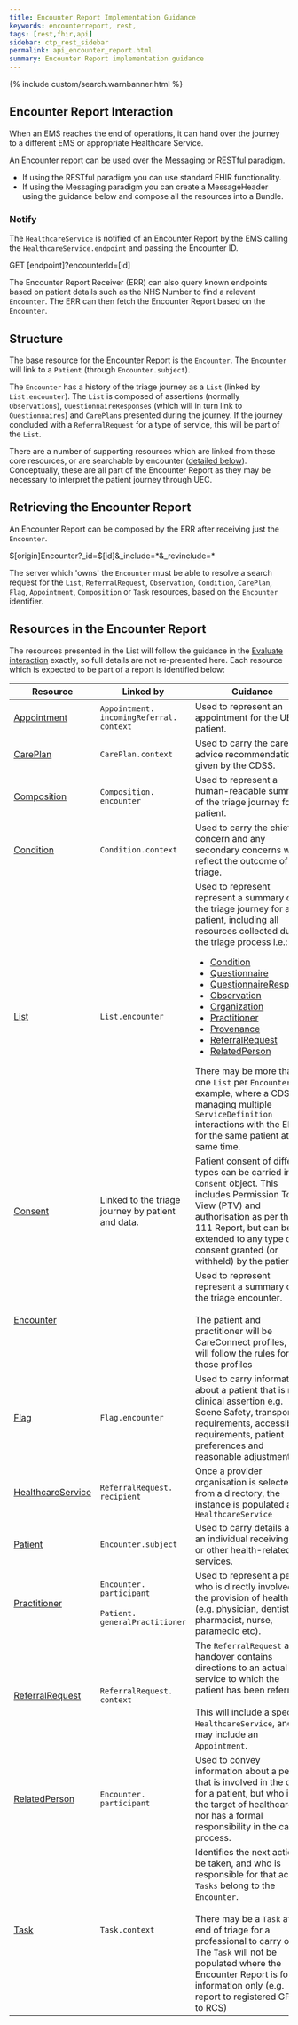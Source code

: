 ```yaml
---
title: Encounter Report Implementation Guidance
keywords: encounterreport, rest,
tags: [rest,fhir,api] 
sidebar: ctp_rest_sidebar
permalink: api_encounter_report.html
summary: Encounter Report implementation guidance     
---
```


{% include custom/search.warnbanner.html %}    

## Encounter Report Interaction    

When an EMS reaches the end of operations, it can hand over the journey to a different EMS or appropriate Healthcare Service.

An Encounter report can be used over the Messaging or RESTful paradigm. 

* If using the RESTful paradigm you can use standard FHIR functionality.
* If using the Messaging paradigm you can create a MessageHeader using the guidance below and compose all the resources into a Bundle.

### Notify

The `HealthcareService` is notified of an Encounter Report by the EMS calling the `HealthcareService.endpoint` and passing the Encounter ID.

<div markdown="span" class="alert alert-success" role="alert">
GET [endpoint]?encounterId=[id]
</div>

The Encounter Report Receiver (ERR) can also query known endpoints based on patient details such as the NHS Number to find a relevant `Encounter`. The ERR can then fetch the Encounter Report based on the `Encounter`.


## Structure

The base resource for the Encounter Report is the `Encounter`. The `Encounter` will  link to a `Patient` (through `Encounter.subject`).    
    
The `Encounter` has a history of the triage journey as a `List` (linked by `List.encounter`). The `List` is composed of assertions (normally `Observations`), `QuestionnaireResponses` (which will in turn link to `Questionnaires`) and `CarePlans` presented during the journey. If the journey concluded with a `ReferralRequest` for a type of service, this will be part of the `List`.    
    
There are a number of supporting resources which are linked from these core resources, or are searchable by encounter ([detailed below](#resources-in-the-encounter-report)). Conceptually, these are all part of the Encounter Report as they may be necessary to interpret the patient journey through UEC.    
    
## Retrieving the Encounter Report ##

An Encounter Report can be composed by the ERR after receiving just the `Encounter`. 

<div class="alert alert-success" role="alert">
  $[origin]Encounter?_id=$[id]&_include=*&_revinclude=*
</div>

The server which 'owns' the `Encounter` must be able to resolve a search request for the `List`, `ReferralRequest`, `Observation`, `Condition`, `CarePlan`, `Flag`, `Appointment`, `Composition` or `Task` resources, based on the `Encounter` identifier.    


## Resources in the Encounter Report ##    
The resources presented in the List will follow the guidance in the [Evaluate interaction](api_post_evaluate.html) exactly, so full details are not re-presented here. Each resource which is expected to be part of a report is identified below:    
    
<table style="min-width:100%;width:100%">    
<thead>    
<tr>    
<th>Resource</th>    
<th>Linked by</th>    
<th>Guidance</th>    
</tr>    
</thead>    
<tbody>    
<tr>    
  <td><a href="api_appointment.html">Appointment</a></td>    
  <td><code>Appointment.<wbr>incomingReferral.<wbr>context</code></td>    
  <td>Used to represent an appointment for the UEC patient.</td>    
</tr>    
<tr>    
  <td><a href="api_care_plan.html">CarePlan</a></td>    
  <td><code>CarePlan.<wbr>context</code></td>    
  <td>Used to carry the care advice recommendation given by the CDSS.</td>    
</tr>    
<tr>    
  <td><a href="api_composition.html">Composition</a></td>    
  <td><code>Composition.<wbr>encounter</code></td>    
  <td>Used to represent a human-readable summary of the triage journey for a patient.
</td>    
</tr> 
<tr>    
  <td><a href="api_condition.html">Condition</a></td>    
  <td><code>Condition.<wbr>context</code></td>    
  <td>Used to carry the chief concern and any secondary concerns which reflect the outcome of triage.</td>    
</tr>    
<tr>    
  <td><a href="api_list.html">List</a></td>    
  <td><code>List.<wbr>encounter</code></td>    
  <td>    
    Used to represent represent a summary of the triage journey for a patient, including all resources collected during the triage process i.e.:    
    <ul>    
    <li><a href="api_condition.html">Condition</a></li>    
    <li><a href="api_questionnaire.html">Questionnaire</a></li>    
    <li><a href="api_questionnaire_response.html">QuestionnaireResponse</a></li>    
    <li><a href="api_observation.html">Observation</a></li>    
    <li><a href="api_organization.html">Organization</a></li>
    <li><a href="api_practitioner.html">Practitioner</a></li>   
    <li><a href="api_provenance.html">Provenance</a></li>
    <li><a href="api_encounter_report_referralrequest.html">ReferralRequest</a></li>    
    <li><a href="api_related_person.html">RelatedPerson</a></li>    
    </ul>    
    There may be more than one <code>List</code> per <code>Encounter</code>, for example, where a CDS is managing multiple <code>ServiceDefinition</code> interactions with the EMS for the same patient at the same time.    
  </td>    
</tr>    
<tr>    
  <td><a href="api_consent.html">Consent</a></td>    
  <td>Linked to the triage journey by patient and data.</td>    
  <td>    
   Patient consent of different types can be carried in a <code>Consent</code> object. This includes Permission To View (PTV) and authorisation as per the 111 Report, but can be extended to any type of consent granted (or withheld) by the patient.    
  </td>    
</tr>    
<tr>    
  <td><a href="api_encounter.html">Encounter</a></td>    
  <td></td>    
  <td>    
    Used to represent represent a summary of the triage encounter.    
    <br><br>    
    The patient and practitioner will be CareConnect profiles, and will follow the rules for those profiles    
</td>    
</tr>    
<tr>    
  <td><a href="api_flag.html">Flag</a></td>    
  <td><code>Flag.<wbr>encounter</code></td>    
  <td>Used to carry information about a patient that is not a clinical assertion e.g. Scene Safety, transport requirements, accessibility requirements, patient preferences and reasonable adjustments.</td>    
</tr>    
<tr>    
  <td><a href="api_healthcare_service.html">HealthcareService</a></td>    
  <td><code>ReferralRequest.<wbr>recipient</code></td>    
  <td>Once a provider organisation is selected from a directory, the instance is populated as a <code>HealthcareService</code></td>    
</tr>    
<tr>    
  <td><a href="api_patient.html">Patient</a></td>    
  <td><code>Encounter.<wbr>subject</code></td>    
  <td>Used to carry details about an individual receiving care or other health-related services.</td>    
</tr>    
<tr>    
  <td><a href="api_practitioner.html">Practitioner</a></td>    
  <td>    
    <code>Encounter.<wbr>participant</code><br><br>    
    <code>Patient.<wbr>generalPractitioner</code></td>    
  <td>Used to represent a person who is directly involved in the provision of healthcare (e.g. physician, dentist, pharmacist, nurse, paramedic etc).</td>    
</tr>    
<tr>    
  <td><a href="api_encounter_report_referralrequest.html">ReferralRequest</a></td>    
  <td><code>ReferralRequest.<wbr>context</code></td>    
  <td>    
    The <code>ReferralRequest</code> at handover contains directions to an actual service to which the patient has been referred.    
    <br><br>    
    This will include a specific <code>HealthcareService</code>, and may include an <code>Appointment</code>.    
</td>    
</tr>    
<tr>    
  <td><a href="api_related_person.html">RelatedPerson</a></td>    
  <td><code>Encounter.<wbr>participant</code></td>    
  <td>Used to convey information about a person that is involved in the care for a patient, but who is not the target of healthcare, nor has a formal responsibility in the care process.</td>    
</tr>    
<tr>    
  <td><a href="api_task.html">Task</a></td>    
  <td><code>Task.<wbr>context</code></td>    
  <td>    
      Identifies the next action to be taken, and who is responsible for that action. <code>Tasks</code> belong to the <code>Encounter</code>.    
      <br><br>    
      There may be a <code>Task</code> at the end of triage for a professional to carry out. The <code>Task</code> will not be populated where the Encounter Report is for information only (e.g. report to registered GP, or to RCS)    
  </td>    
</tr>    
</tbody>    
</table>